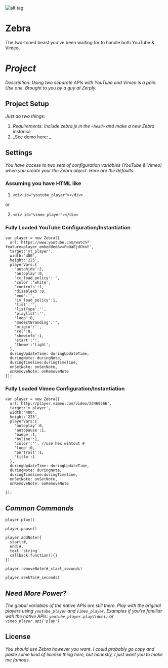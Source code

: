 
![alt tag](https://raw.github.com/ajwinn/Zebra/master/logo.jpg)

Zebra
=====

The two-toned beast you've been waiting for to handle both YouTube &amp; Vimeo.


# _Project_

_Description: Using two separate APIs with YouTube and Vimeo is a pain. Use one. Brought to you by a guy at Zerply._

## Project Setup

_Just do two things:_ 

1. _Requirements: Include zebra.js in the `<head>` and make a new Zebra instance_
2. _See demo here: _

## Settings

_You have access to two sets of configuration variables (YouTube &amp; Vimeo) when you create your the Zebra object. Here are the defaults:_

### Assuming you have HTML like

1. `<div id="youtube_player"></div>`

or

2. `<div id="vimeo_player"></div>`

### Fully Loaded YouTube Configuration/Instantiation

    var player = new Zebra({
      url:'https://www.youtube.com/watch?feature=player_embedded&v=PaOaEjdCkoY', 
      target:'yt_player', 
      width:'400',
      height:'225', 
      playerVars:{
        'autohide':2,
        'autoplay':0,
        'cc_load_policy':'',
        'color':'white',
        'controls':1,
        'disablekb':0,
        'end':'',
        'iv_load_policy':1,
        'list':'',
        'listType':'',
        'playlist':'',
        'loop':0,
        'modestBranding':'',
        'origin':'',
        'rel':0,
        'showinfo':1,
        'start':'',
        'theme':'light',
      },
      duringUpdateTime: duringUpdateTime,
      duringNote: duringNote,
      duringTimeline:duringTimeline,
      onSetNote: onSetNote,
      onRemoveNote: onRemoveNote
    });

### Fully Loaded Vimeo Configuration/Instantiation

    var player = new Zebra({
      url:'http://player.vimeo.com/video/23469566', 
      target:'v_player', 
      width:'400',
      height:'225', 
      playerVars:{
        'autoplay':0,
        'autopause':1,
        'badge':1,
        'byline':1,
        'color':'', //use hex wihtout #
        'loop':0,
        'portrait':1,
        'title':1
      },
      duringUpdateTime: duringUpdateTime,
      duringNote: duringNote,
      duringTimeline:duringTimeline,
      onSetNote: onSetNote,
      onRemoveNote: onRemoveNote

    });

## _Common Commands_

    player.play()

    player.pause()
    
    player.addNote({
      start:#,
      end:#,
      text:'string'
      callback:function(){}
    })
    
    player.removeNote(#_start_seconds)

    player.seekTo(#_seconds)


## _Need More Power?_

_The global variables of the native APIs are still there. Play with the original players using `youtube_player` and `vimeo_player`. Examples if you're familiar with the native APIs: `youtube_player.playVideo()` or `vimeo_player.api('play')`_


## License

_You should use Zebra however you want. I could probably go copy and paste some kind of license thing here, but honestly, I just want you to make me famous._